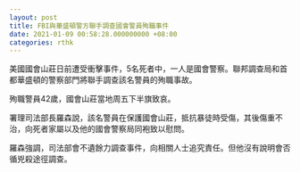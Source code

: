 ```yaml
---
layout: post
title: FBI與華盛頓警方聯手調查國會警員殉職事件
date: 2021-01-09 00:58:28.000000000 +08:00
categories: rthk
---
```


美國國會山莊日前遭受衝擊事件，5名死者中，一人是國會警察。聯邦調查局和首都華盛頓的警察部門將聯手調查該名警員的殉職事故。

殉職警員42歲，國會山莊當地周五下半旗致哀。

署理司法部長羅森說，該名警員在保護國會山莊，抵抗暴徒時受傷，其後傷重不治，向死者家屬以及他的國會警察局同袍致以慰問。

羅森強調，司法部會不遺餘力調查事件，向相關人士追究責任。但他沒有說明會否循兇殺途徑調查。
